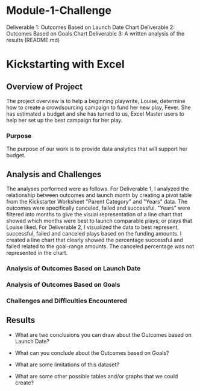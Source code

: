 # Module-1-Challenge
Deliverable 1: Outcomes Based on Launch Date Chart 
Deliverable 2: Outcomes Based on Goals Chart 
Deliverable 3: A written analysis of the results (README.md)
# Kickstarting with Excel

## Overview of Project
The project overview is to help a beginning playwrite, Louise, determine how to create a crowdsourcing campaign to fund her new play, Fever.  She has estimated a budget and she has turned to us, Excel Master users to help her set up the best campaign for her play.

### Purpose
The purpose of our work is to provide data analytics that will support her budget.

## Analysis and Challenges
The analyses performed were as follows.  For Deliverable 1, I analyzed the relationship between outcomes and launch month by creating a pivot table from the Kickstarter Worksheet "Parent Category" and "Years" data.  The outcomes were specifically canceled, failed and successful. "Years" were filtered into months to give the visual representation of a line chart that showed which months were best to launch comparable plays; or plays that Louise liked.  For Deliverable 2, I visualized the data to best represent, successful, failed and canceled plays based on the funding amounts. I created a line chart that clearly showed the percentage successful and failed related to the goal-range amounts.  The canceled percentage was not represented in the chart.


### Analysis of Outcomes Based on Launch Date


### Analysis of Outcomes Based on Goals


### Challenges and Difficulties Encountered

## Results

- What are two conclusions you can draw about the Outcomes based on Launch Date?

- What can you conclude about the Outcomes based on Goals?

- What are some limitations of this dataset?

- What are some other possible tables and/or graphs that we could create?

